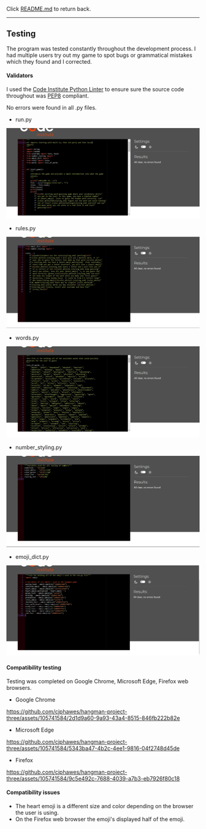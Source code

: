 Click [README.md](/README.md) to return back.

---

## Testing

The program was tested constantly throughout the development process. I had multiple users try out my game to spot bugs or grammatical mistakes which they found and I corrected.

#### Validators

I used the [Code Institute Python Linter](https://pep8ci.herokuapp.com/#) to ensure sure the source code throughout was [PEP8](https://legacy.python.org/dev/peps/pep-0008/) compliant.

No errors were found in all .py files.

- run.py

![CI Linter PEP8 test for run.py](/documentation/doc-imgs/ci_linter_validation_run.py.webp)

- rules.py

![CI Linter PEP8 test for rules.py](/documentation/doc-imgs/ci_linter_validation_rules.py.webp)

- words.py

![CI Linter PEP8 test for words.py](/documentation/doc-imgs/ci_linter_validation_words.py.webp)

- number_styling.py

![CI Linter PEP8 test for number_styling.py](/documentation/doc-imgs/ci_linter_validation_number_styling.py.webp)

- emoji_dict.py

![CI Linter PEP8 test for emoji_dict.py](/documentation/doc-imgs/ci_linter_validation_emoji_dict.py.webp)

#### Compatibility testing

Testing was completed on Google Chrome, Microsoft Edge, Firefox web browsers.

- Google Chrome


https://github.com/cjphawes/hangman-project-three/assets/105741584/2d1d9a60-9a93-43a4-8515-846fb222b82e


- Microsoft Edge


https://github.com/cjphawes/hangman-project-three/assets/105741584/5343ba47-4b2c-4ee1-9816-04f2748d45de


- Firefox


https://github.com/cjphawes/hangman-project-three/assets/105741584/9c5e492c-7688-4039-a7b3-eb7926f80c18


#### Compatibility issues

- The heart emoji is a different size and color depending on the browser the user is using.
- On the Firefox web browser the emoji's displayed half of the emoji.
